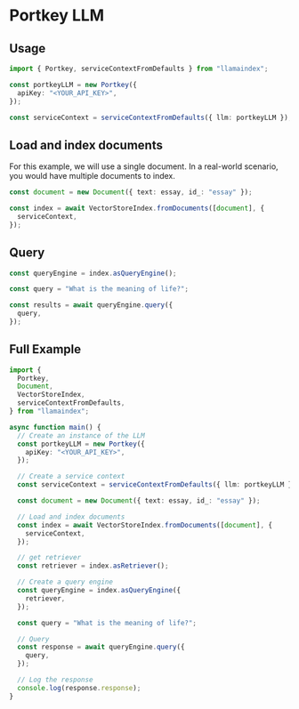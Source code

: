 # Portkey LLM

## Usage

```ts
import { Portkey, serviceContextFromDefaults } from "llamaindex";

const portkeyLLM = new Portkey({
  apiKey: "<YOUR_API_KEY>",
});

const serviceContext = serviceContextFromDefaults({ llm: portkeyLLM });
```

## Load and index documents

For this example, we will use a single document. In a real-world scenario, you would have multiple documents to index.

```ts
const document = new Document({ text: essay, id_: "essay" });

const index = await VectorStoreIndex.fromDocuments([document], {
  serviceContext,
});
```

## Query

```ts
const queryEngine = index.asQueryEngine();

const query = "What is the meaning of life?";

const results = await queryEngine.query({
  query,
});
```

## Full Example

```ts
import {
  Portkey,
  Document,
  VectorStoreIndex,
  serviceContextFromDefaults,
} from "llamaindex";

async function main() {
  // Create an instance of the LLM
  const portkeyLLM = new Portkey({
    apiKey: "<YOUR_API_KEY>",
  });

  // Create a service context
  const serviceContext = serviceContextFromDefaults({ llm: portkeyLLM });

  const document = new Document({ text: essay, id_: "essay" });

  // Load and index documents
  const index = await VectorStoreIndex.fromDocuments([document], {
    serviceContext,
  });

  // get retriever
  const retriever = index.asRetriever();

  // Create a query engine
  const queryEngine = index.asQueryEngine({
    retriever,
  });

  const query = "What is the meaning of life?";

  // Query
  const response = await queryEngine.query({
    query,
  });

  // Log the response
  console.log(response.response);
}
```
